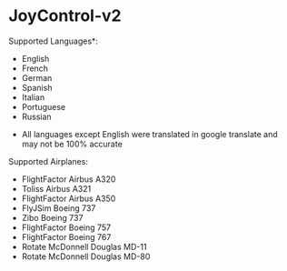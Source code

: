 # JoyControl-v2

Supported Languages*:
- English
- French
- German
- Spanish
- Italian
- Portuguese
- Russian

* All languages except English were translated in google translate and may not be 100% accurate

Supported Airplanes:
- FlightFactor Airbus A320
- Toliss Airbus A321
- FlightFactor Airbus A350
- FlyJSim Boeing 737
- Zibo Boeing 737
- FlightFactor Boeing 757
- FlightFactor Boeing 767
- Rotate McDonnell Douglas MD-11
- Rotate McDonnell Douglas MD-80